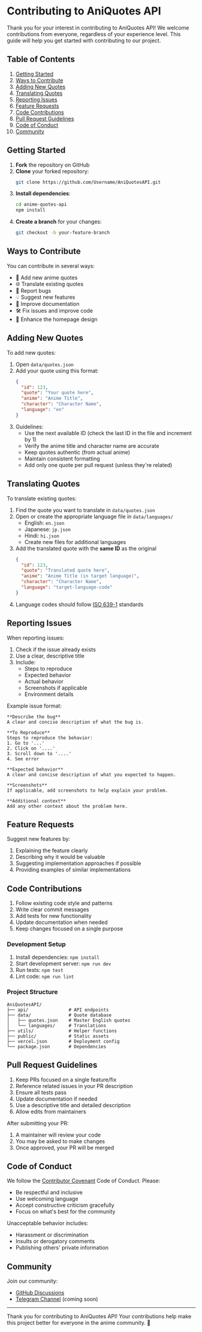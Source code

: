 # Contributing to AniQuotes API

Thank you for your interest in contributing to AniQuotes API! We welcome contributions from everyone, regardless of your experience level. This guide will help you get started with contributing to our project.

## Table of Contents
1. [Getting Started](#getting-started)
2. [Ways to Contribute](#ways-to-contribute)
3. [Adding New Quotes](#adding-new-quotes)
4. [Translating Quotes](#translating-quotes)
5. [Reporting Issues](#reporting-issues)
6. [Feature Requests](#feature-requests)
7. [Code Contributions](#code-contributions)
8. [Pull Request Guidelines](#pull-request-guidelines)
9. [Code of Conduct](#code-of-conduct)
10. [Community](#community)

## Getting Started <a name="getting-started"></a>
1. **Fork** the repository on GitHub
2. **Clone** your forked repository:
   ```bash
   git clone https://github.com/Username/AniQuotesAPI.git
   ```
3. **Install dependencies**:
   ```bash
   cd anime-quotes-api
   npm install
   ```
4. **Create a branch** for your changes:
   ```bash
   git checkout -b your-feature-branch
   ```

## Ways to Contribute <a name="ways-to-contribute"></a>
You can contribute in several ways:
- 🌟 Add new anime quotes
- 🌐 Translate existing quotes
- 🐛 Report bugs
- 💡 Suggest new features
- 📝 Improve documentation
- 🛠 Fix issues and improve code
- 🎨 Enhance the homepage design

## Adding New Quotes <a name="adding-new-quotes"></a>
To add new quotes:

1. Open `data/quotes.json`
2. Add your quote using this format:
   ```json
   {
     "id": 123,
     "quote": "Your quote here",
     "anime": "Anime Title",
     "character": "Character Name",
     "language": "en"
   }
   ```
3. Guidelines:
   - Use the next available ID (check the last ID in the file and increment by 1)
   - Verify the anime title and character name are accurate
   - Keep quotes authentic (from actual anime)
   - Maintain consistent formatting
   - Add only one quote per pull request (unless they're related)

## Translating Quotes <a name="translating-quotes"></a>
To translate existing quotes:

1. Find the quote you want to translate in `data/quotes.json`
2. Open or create the appropriate language file in `data/languages/`
   - English: `en.json`
   - Japanese: `jp.json`
   - Hindi: `hi.json`
   - Create new files for additional languages
3. Add the translated quote with the **same ID** as the original
   ```json
   {
     "id": 123,
     "quote": "Translated quote here",
     "anime": "Anime Title (in target language)",
     "character": "Character Name",
     "language": "target-language-code"
   }
   ```
4. Language codes should follow [ISO 639-1](https://en.wikipedia.org/wiki/List_of_ISO_639-1_codes) standards

## Reporting Issues <a name="reporting-issues"></a>
When reporting issues:
1. Check if the issue already exists
2. Use a clear, descriptive title
3. Include:
   - Steps to reproduce
   - Expected behavior
   - Actual behavior
   - Screenshots if applicable
   - Environment details

Example issue format:
```
**Describe the bug**
A clear and concise description of what the bug is.

**To Reproduce**
Steps to reproduce the behavior:
1. Go to '...'
2. Click on '....'
3. Scroll down to '....'
4. See error

**Expected behavior**
A clear and concise description of what you expected to happen.

**Screenshots**
If applicable, add screenshots to help explain your problem.

**Additional context**
Add any other context about the problem here.
```

## Feature Requests <a name="feature-requests"></a>
Suggest new features by:
1. Explaining the feature clearly
2. Describing why it would be valuable
3. Suggesting implementation approaches if possible
4. Providing examples of similar implementations

## Code Contributions <a name="code-contributions"></a>
1. Follow existing code style and patterns
2. Write clear commit messages
3. Add tests for new functionality
4. Update documentation when needed
5. Keep changes focused on a single purpose

### Development Setup
1. Install dependencies: `npm install`
2. Start development server: `npm run dev`
3. Run tests: `npm test`
4. Lint code: `npm run lint`

### Project Structure
```
AniQuotesAPI/
├── api/               # API endpoints
├── data/              # Quote database
│   ├── quotes.json    # Master English quotes
│   └── languages/     # Translations
├── utils/             # Helper functions
├── public/            # Static assets
├── vercel.json        # Deployment config
└── package.json       # Dependencies
```

## Pull Request Guidelines <a name="pull-request-guidelines"></a>
1. Keep PRs focused on a single feature/fix
2. Reference related issues in your PR description
3. Ensure all tests pass
4. Update documentation if needed
5. Use a descriptive title and detailed description
6. Allow edits from maintainers

After submitting your PR:
1. A maintainer will review your code
2. You may be asked to make changes
3. Once approved, your PR will be merged

## Code of Conduct <a name="code-of-conduct"></a>
We follow the [Contributor Covenant](https://www.contributor-covenant.org/version/2/1/code_of_conduct/) Code of Conduct. Please:
- Be respectful and inclusive
- Use welcoming language
- Accept constructive criticism gracefully
- Focus on what's best for the community

Unacceptable behavior includes:
- Harassment or discrimination
- Insults or derogatory comments
- Publishing others' private information

## Community <a name="community"></a>
Join our community:
- [GitHub Discussions](https://github.com/Shineii86/anime-quotes-api/discussions)
- [Telegram Channel](https://telegram.me/AniQuotes) (coming soon)

---

Thank you for contributing to AniQuotes API! Your contributions help make this project better for everyone in the anime community. 🎉
